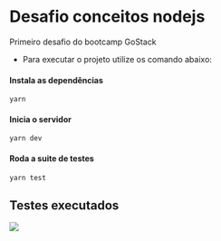 # Desafio conceitos nodejs
Primeiro desafio do bootcamp GoStack

- Para executar o projeto utilize os comando abaixo:

#### Instala as dependências
`yarn`

#### Inicia o servidor
`yarn dev`

#### Roda a suite de testes
`yarn test`

## Testes executados
<img src="https://i.imgur.com/AbVTJa2.png" />
